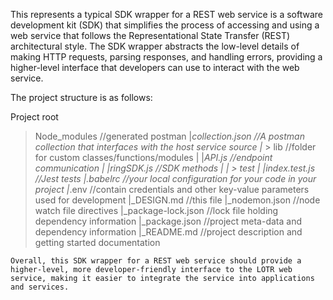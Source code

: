 This represents a typical SDK wrapper for a REST web service is a software development kit (SDK) that simplifies the process of accessing and using a web service that follows the Representational State Transfer (REST) architectural style. The SDK wrapper abstracts the low-level details of making HTTP requests, parsing responses, and handling errors, providing a higher-level interface that developers can use to interact with the web service.

The project structure is as follows:

Project root

> Node_modules //generated
> postman 
    |_collection.json //A postman collection that interfaces with the host service 
> source
    |_ > lib //folder for custom classes/functions/modules
    |       |_API.js //endpoint communication
    |       |_ringSDK.js //SDK methods
    |       |_ > test
    |               |_index.test.js //Jest tests
    |_.babelrc //your local configuration for your code in your project
    |_.env //contain credentials and other key-value parameters used for development
    |_DESIGN.md //this file
    |_nodemon.json //node watch file directives
    |_package-lock.json //lock file holding dependency information
    |_package.json //project meta-data and dependency information
    |_README.md //project description and getting started documentation

    Overall, this SDK wrapper for a REST web service should provide a higher-level, more developer-friendly interface to the LOTR web service, making it easier to integrate the service into applications and services.